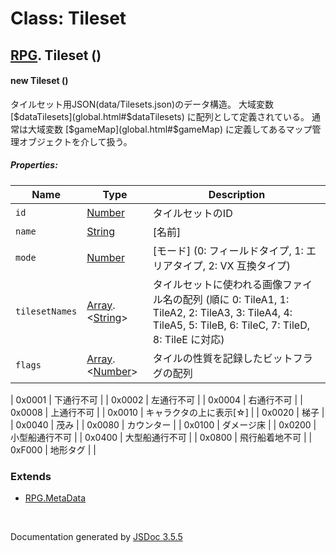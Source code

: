 # Class: Tileset

## [RPG](RPG.md).  Tileset ()

#### new Tileset ()

 タイルセット用JSON(data/Tilesets.json)のデータ構造。 大域変数 [$dataTilesets](global.html#$dataTilesets) に配列として定義されている。 通常は大域変数 [$gameMap](global.html#$gameMap) に定義してあるマップ管理オブジェクトを介して扱う。

##### Properties:

| Name | Type | Description |
| --- | --- | --- |
| `id` | [Number](Number.md) |  タイルセットのID |
| `name` | [String](String.md) | [名前] |
| `mode` | [Number](Number.md) | [モード] (0: フィールドタイプ, 1: エリアタイプ, 2: VX 互換タイプ) |
| `tilesetNames` | [Array](Array.md).<[String](String.md)> |  タイルセットに使われる画像ファイル名の配列 (順に 0: TileA1, 1: TileA2, 2: TileA3, 3: TileA4, 4: TileA5, 5: TileB, 6: TileC, 7: TileD, 8: TileE に対応) |
| `flags` | [Array](Array.md).<[Number](Number.md)> |  タイルの性質を記録したビットフラグの配列

| 0x0001 |  下通行不可 |
| 0x0002 |  左通行不可 |
| 0x0004 |  右通行不可 |
| 0x0008 |  上通行不可 |
| 0x0010 |  キャラクタの上に表示[☆] |
| 0x0020 |  梯子 |
| 0x0040 |  茂み |
| 0x0080 |  カウンター |
| 0x0100 |  ダメージ床 |
| 0x0200 |  小型船通行不可 |
| 0x0400 |  大型船通行不可 |
| 0x0800 |  飛行船着地不可 |
| 0xF000 |  地形タグ |  |

<dl>
</dl>

### Extends

* [RPG.MetaData](RPG.MetaData.md)

 <br>

  Documentation generated by [JSDoc 3.5.5](https://github.com/jsdoc3/jsdoc)
